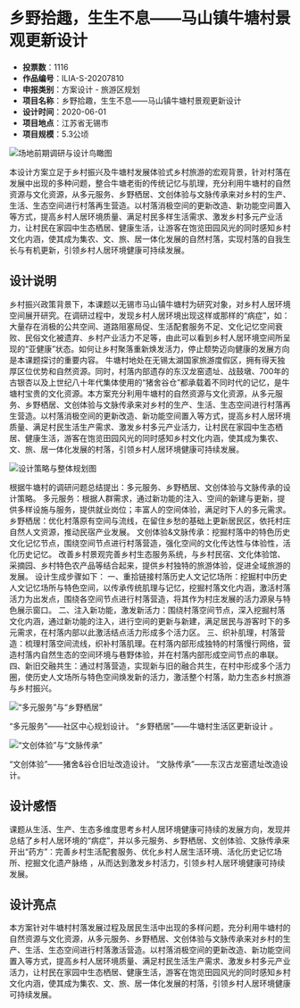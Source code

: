 # 乡野拾趣，生生不息——马山镇牛塘村景观更新设计 
- **投票数**：1116
- **作品编号**：ILIA-S-20207810
- **申报类别**：方案设计 - 旅游区规划
- **项目名称**：乡野拾趣，生生不息——马山镇牛塘村景观更新设计
- **设计时间**：2020-06-01
- **项目地点**：江苏省无锡市
- **项目规模**：5.3公顷

![场地前期调研与设计鸟瞰图](53694329a1395e88d16c59bb2388b343.jpg)

本设计方案立足于乡村振兴及牛塘村发展体验式乡村旅游的宏观背景，针对村落在发展中出现的多种问题，整合牛塘老街的传统记忆与肌理，充分利用牛塘村的自然资源与文化资源，从多元服务、乡野栖居、文创体验与文脉传承来对乡村的生产、生活、生态空间进行村落再生营造。以村落消极空间的更新改造、新功能空间置入等方式，提高乡村人居环境质量、满足村民多样生活需求、激发乡村多元产业活力，让村民在家园中生态栖居、健康生活，让游客在饱览田园风光的同时感知乡村文化内涵，使其成为集农、文、旅、居一体化发展的自然村落，实现村落的自我生长与有机更新，引领乡村人居环境健康可持续发展。
## 设计说明

乡村振兴政策背景下，本课题以无锡市马山镇牛塘村为研究对象，对乡村人居环境空间展开研究。在调研过程中，发现乡村人居环境出现这样或那样的“病症”，如：大量存在消极的公共空间、道路阻塞局促、生活配套服务不足、文化记忆空间衰败、民俗文化被遗弃、乡村产业活力不足等，由此可以看到乡村人居环境空间所呈现的“亚健康”状态。如何让乡村聚落重新焕发活力，停止颓势迈向健康的发展方向是本课题探讨的重要内容。
牛塘村地处在无锡太湖国家旅游度假区，拥有得天独厚区位优势和自然资源。同时，村落内部遗存的东汉龙窑遗址、战鼓墩、700年的古银杏以及上世纪八十年代集体使用的“猪舍谷仓”都承载着不同时代的记忆，是牛塘村宝贵的文化资源。本方案充分利用牛塘村的自然资源与文化资源，从多元服务、乡野栖居、文创体验与文脉传承来对乡村的生产、生活、生态空间进行村落再生营造。以村落消极空间的更新改造、新功能空间置入等方式，提高乡村人居环境质量、满足村民生活生产需求、激发乡村多元产业活力，让村民在家园中生态栖居、健康生活，游客在饱览田园风光的同时感知乡村文化内涵，使其成为集农、文、旅、居一体化发展的村落，引领乡村人居环境健康可持续发展。

![设计策略与整体规划图](20937dcc5fb4d9a1c264e3463422c1bc.jpg)

根据牛塘村的调研问题总结提出：多元服务、乡野栖居、文创体验与文脉传承的设计策略。
多元服务：根据人群需求，通过新功能的注入、空间的新建与更新，提供多样设施与服务，提供就业岗位；丰富人的空间体验，满足时下人的多元需求。
乡野栖居：优化村落原有空间与流线，在留住乡愁的基础上更新居民区，依托村庄自然人文资源，推动民宿产业发展。
文创体验&文脉传承：挖掘村落中的特色历史文化记忆节点，围绕空间节点进行村落营造，强化空间的文化传达性与体验性，活化历史记忆。
改善乡村景观完善乡村生态服务系统，与乡村民宿、文化体验馆、采摘园、乡村特色农产品等结合起来，提供乡村独特的旅游体验，促进全域旅游的发展。
设计生成步骤如下：
一、重拾链接村落历史人文记忆场所：挖掘村中历史人文记忆场所与特色空间，以传承传统肌理与记忆，挖掘村落文化内涵，激活村落活力为出发点，围绕各空间节点进行村落营造，将其作为村庄发展的活力源泉与特色展示窗口。
二、注入新功能，激发新活力：围绕村落空间节点，深入挖掘村落文化内涵，通过新功能的注入，进行空间的更新与新建，满足居民与游客时下的多元需求，在村落内部以此激活结点活力形成多个活力区。
三、织补肌理，村落营造：梳理村落空间流线，织补村落肌理。在村落内部形成独特的村落慢行网络，营造村落内自然生态的空间环境与巷野体验，并在村落内部形成空间节点的串联。
四、新旧交融共生：通过村落营造，实现新与旧的融合共生，在村中形成多个活力圈，使历史人文场所与特色空间焕发新的活力，激活整个村落，助力生态乡村旅游与乡村振兴。


![“多元服务”与“乡野栖居”](8ce754a141c1d3d25aca78abb8a881f1.jpg)

“多元服务”——社区中心规划设计。
“乡野栖居”——牛塘村生活区更新设计 。

![“文创体验”与“文脉传承”](e72df44a52e4dde906dfac78a899c3f4.jpg)

“文创体验”——猪舍&谷仓旧址改造设计。
“文脉传承”——东汉古龙窑遗址改造设计。
## 设计感悟

课题从生活、生产、生态多维度思考乡村人居环境健康可持续的发展方向，发现并总结了乡村人居环境的“病症”，并以多元服务、乡野栖居、文创体验、文脉传承来开出“药方”：完善乡村生活配套服务、优化乡村人居生活环境、活化历史记忆场所、挖掘文化遗产脉络 ，从而达到激发乡村活力，引领乡村人居环境健康可持续发展。
## 设计亮点

本方案针对牛塘村村落发展过程及居民生活中出现的多样问题，充分利用牛塘村的自然资源与文化资源，从多元服务、乡野栖居、文创体验与文脉传承来对乡村的生产、生活、生态空间进行村落激活营造。以村落消极空间的更新改造、新功能空间置入等方式，提高乡村人居环境质量、满足村民生活生产需求、激发乡村多元产业活力，让村民在家园中生态栖居、健康生活，游客在饱览田园风光的同时感知乡村文化内涵，使其成为集农、文、旅、居一体化发展的村落，引领乡村人居环境健康可持续发展。
